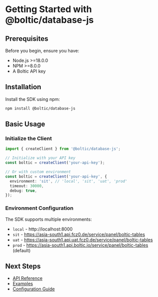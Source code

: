 # Getting Started with @boltic/database-js

## Prerequisites

Before you begin, ensure you have:

- Node.js >=18.0.0
- NPM >=8.0.0
- A Boltic API key

## Installation

Install the SDK using npm:

```bash
npm install @boltic/database-js
```

## Basic Usage

### Initialize the Client

```typescript
import { createClient } from '@boltic/database-js';

// Initialize with your API key
const boltic = createClient('your-api-key');

// Or with custom environment
const boltic = createClient('your-api-key', {
  environment: 'sit', // 'local', 'sit', 'uat', 'prod'
  timeout: 30000,
  debug: true,
});
```

### Environment Configuration

The SDK supports multiple environments:

- `local` - http://localhost:8000
- `sit` - https://asia-south1.api.fcz0.de/service/panel/boltic-tables
- `uat` - https://asia-south1.api.uat.fcz0.de/service/panel/boltic-tables
- `prod` - https://asia-south1.api.boltic.io/service/panel/boltic-tables (default)

## Next Steps

- [API Reference](../api/)
- [Examples](../../examples/)
- [Configuration Guide](./configuration.md)
